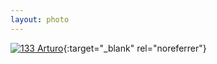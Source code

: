 ```yaml
---
layout: photo
---
```


[![133 Arturo](https://c2.staticflickr.com/2/1633/24565420116_ee278c2092_c.jpg)](https://www.flickr.com/photos/131440297@N08/24565420116/){:target="_blank" rel="noreferrer"}
